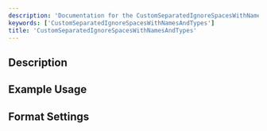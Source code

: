 ```yaml
---
description: 'Documentation for the CustomSeparatedIgnoreSpacesWithNamesAndTypes format'
keywords: ['CustomSeparatedIgnoreSpacesWithNamesAndTypes']
title: 'CustomSeparatedIgnoreSpacesWithNamesAndTypes'
---
```


## Description 

## Example Usage 

## Format Settings 
